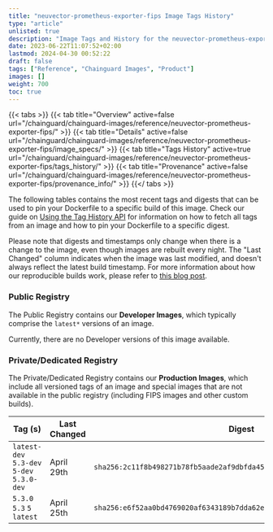 ```yaml
---
title: "neuvector-prometheus-exporter-fips Image Tags History"
type: "article"
unlisted: true
description: "Image Tags and History for the neuvector-prometheus-exporter-fips Chainguard Image"
date: 2023-06-22T11:07:52+02:00
lastmod: 2024-04-30 00:52:22
draft: false
tags: ["Reference", "Chainguard Images", "Product"]
images: []
weight: 700
toc: true
---
```


{{< tabs >}}
{{< tab title="Overview" active=false url="/chainguard/chainguard-images/reference/neuvector-prometheus-exporter-fips/" >}}
{{< tab title="Details" active=false url="/chainguard/chainguard-images/reference/neuvector-prometheus-exporter-fips/image_specs/" >}}
{{< tab title="Tags History" active=true url="/chainguard/chainguard-images/reference/neuvector-prometheus-exporter-fips/tags_history/" >}}
{{< tab title="Provenance" active=false url="/chainguard/chainguard-images/reference/neuvector-prometheus-exporter-fips/provenance_info/" >}}
{{</ tabs >}}

The following tables contains the most recent tags and digests that can be used to pin your Dockerfile to a specific build of this image. Check our guide on [Using the Tag History API](/chainguard/chainguard-images/using-the-tag-history-api/) for information on how to fetch all tags from an image and how to pin your Dockerfile to a specific digest.

Please note that digests and timestamps only change when there is a change to the image, even though images are rebuilt every night. The "Last Changed" column indicates when the image was last modified, and doesn't always reflect the latest build timestamp. For more information about how our reproducible builds work, please refer to [this blog post](https://www.chainguard.dev/unchained/reproducing-chainguards-reproducible-image-builds).

### Public Registry
The Public Registry contains our **Developer Images**, which typically comprise the `latest*` versions of an image.

Currently, there are no Developer versions of this image available.

### Private/Dedicated Registry
The Private/Dedicated Registry contains our **Production Images**, which include all versioned tags of an image and special images that are not available in the public registry (including FIPS images and other custom builds).

| Tag (s)                                     | Last Changed | Digest                                                                    |
|---------------------------------------------|--------------|---------------------------------------------------------------------------|
|  `latest-dev` `5.3-dev` `5-dev` `5.3.0-dev` | April 29th   | `sha256:2c11f8b498271b78fb5aade2af9dbfda4566b45232a5563f2ee6c98dd8fd06cf` |
|  `5.3.0` `5.3` `5` `latest`                 | April 25th   | `sha256:e6f52aa0bd4769020af6343189b7dda62e8d6dcbc217d7c9a1d8d046f1614d31` |

